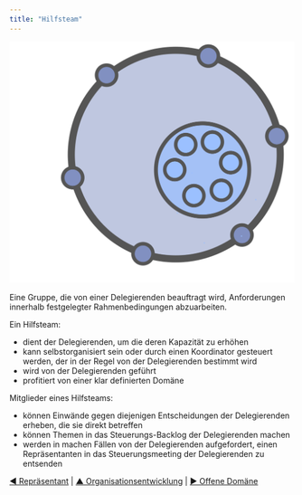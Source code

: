 ```yaml
---
title: "Hilfsteam"
---
```



![right,fit](img/structural-patterns/helping-team.png)

Eine Gruppe, die von einer Delegierenden beauftragt wird, Anforderungen innerhalb festgelegter Rahmenbedingungen abzuarbeiten.

Ein Hilfsteam:

- dient der Delegierenden, um die deren Kapazität zu erhöhen
- kann selbstorganisiert sein oder durch einen Koordinator gesteuert werden, der in der Regel von der Delegierenden bestimmt wird
- wird von der Delegierenden geführt
- profitiert von einer klar definierten Domäne

Mitglieder eines Hilfsteams:

- können Einwände gegen diejenigen Entscheidungen der Delegierenden erheben, die sie direkt betreffen
- können Themen in das Steuerungs-Backlog der Delegierenden machen
- werden in machen Fällen von der Delegierenden aufgefordert, einen Repräsentanten in das Steuerungsmeeting der Delegierenden zu entsenden

[&#9664; Repräsentant](representative.html) | [&#9650; Organisationsentwicklung](building-organizations.html) | [&#9654; Offene Domäne](open-domain.html)

